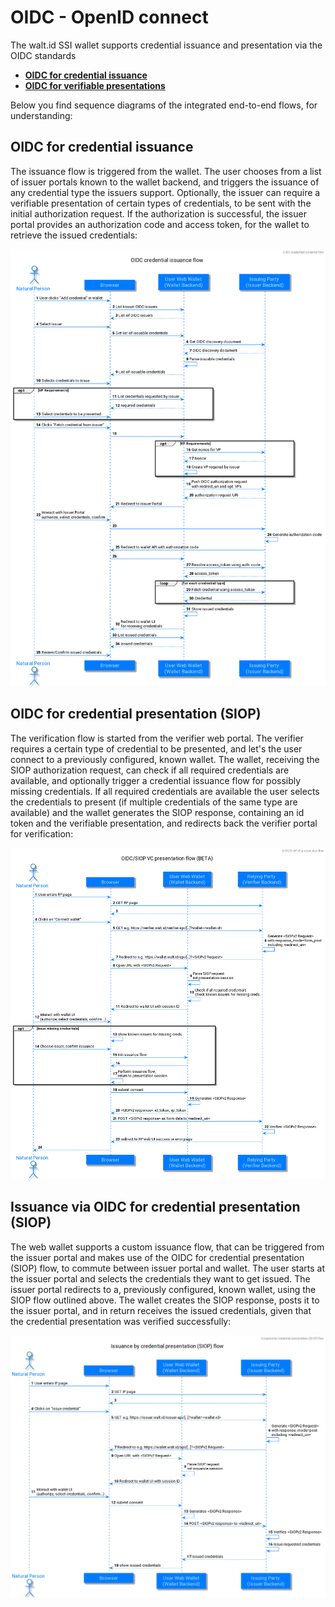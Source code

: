 # OIDC - OpenID connect

The walt.id SSI wallet supports credential issuance and presentation via the OIDC standards

* [**OIDC for credential issuance**](https://tlodderstedt.github.io/openid-connect-4-verifiable-credential-issuance-1\_0-01.html)
* [**OIDC for verifiable presentations**](https://openid.net/specs/openid-connect-4-verifiable-presentations-1\_0.html)

Below you find sequence diagrams of the integrated end-to-end flows, for understanding:

## OIDC for credential issuance

The issuance flow is triggered from the wallet. The user chooses from a list of issuer portals known to the wallet backend, and triggers the issuance of any credential type the issuers support. Optionally, the issuer can require a verifiable presentation of certain types of credentials, to be sent with the initial authorization request. If the authorization is successful, the issuer portal provides an authorization code and access token, for the wallet to retrieve the issued credentials:

![Wallet issuance flow](./oidc-credential-issuance.png)

## OIDC for credential presentation (SIOP)

The verification flow is started from the verifier web portal. The verifier requires a certain type of credential to be presented, and let's the user connect to a previously configured, known wallet. 
The wallet, receiving the SIOP authorization request, can check if all required credentials are available, and optionally trigger a credential issuance flow for possibly missing credentials. If all required credentials are available the user selects the credentials to present (if multiple credentials of the same type are available) and the wallet generates the SIOP response, containing an id token and the verifiable presentation, and redirects back the verifier portal for verification:

![Wallet presentation flow](./siop-vc-presentation.png)

## Issuance via OIDC for credential presentation (SIOP)

The web wallet supports a custom issuance flow, that can be triggered from the issuer portal and makes use of the OIDC for credential presentation (SIOP) flow, to commute between issuer portal and wallet.
The user starts at the issuer portal and selects the credentials they want to get issued. The issuer portal redirects to a, previously configured, known wallet, using the SIOP flow outlined above. The wallet creates the SIOP response, posts it to the issuer portal, and in return receives the issued credentials, given that the credential presentation was verified successfully:

![Issuance by presentation](./issuance-by-presentation.png)